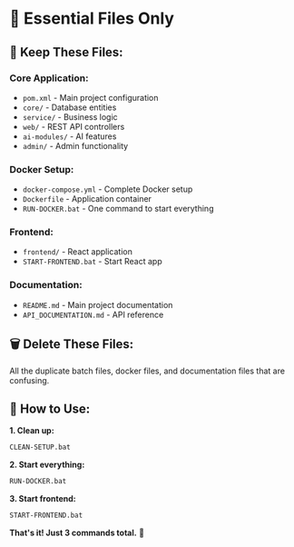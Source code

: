 # 🎯 Essential Files Only

## 📁 **Keep These Files:**

### **Core Application:**
- `pom.xml` - Main project configuration
- `core/` - Database entities
- `service/` - Business logic  
- `web/` - REST API controllers
- `ai-modules/` - AI features
- `admin/` - Admin functionality

### **Docker Setup:**
- `docker-compose.yml` - Complete Docker setup
- `Dockerfile` - Application container
- `RUN-DOCKER.bat` - One command to start everything

### **Frontend:**
- `frontend/` - React application
- `START-FRONTEND.bat` - Start React app

### **Documentation:**
- `README.md` - Main project documentation
- `API_DOCUMENTATION.md` - API reference

## 🗑️ **Delete These Files:**

All the duplicate batch files, docker files, and documentation files that are confusing.

## 🚀 **How to Use:**

**1. Clean up:**
```bash
CLEAN-SETUP.bat
```

**2. Start everything:**
```bash
RUN-DOCKER.bat
```

**3. Start frontend:**
```bash
START-FRONTEND.bat
```

**That's it! Just 3 commands total.** 🎯